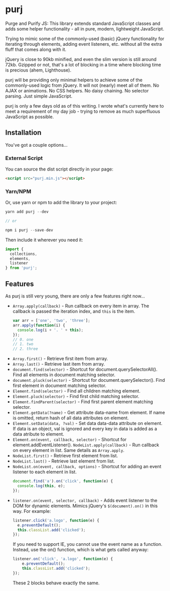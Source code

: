 # purj

Purge and Purify JS: This library extends standard JavaScript classes and adds some helper functionality - all in pure, modern, lightweight JavaScript.

Trying to mimic some of the commonly-used (basic) jQuery functionality for iterating through elements, adding event listeners, etc. without all the extra fluff that comes along with it.

jQuery is close to 90kb minified, and even the slim version is still around 72kb. Gzipped or not, that's a lot of blocking in a time where blocking time is precious (ahem, Lighthouse).

purj will be providing only minimal helpers to achieve some of the commonly-used logic from jQuery. It will not (nearly) meet all of them. No AJAX or animations. No CSS helpers. No daisy chaining. No selector parsing. Just simple JavaScript.

purj is only a few days old as of this writing. I wrote what's currently here to meet a requirement of my day job - trying to remove as much superfluous JavaScript as possible.

## Installation

You've got a couple options...

### External Script

You can source the dist script directly in your page:
```html
<script src="purj.min.js"></script>
```

### Yarn/NPM

Or, use yarn or npm to add the library to your project:
```js
yarn add purj --dev

// or

npm i purj --save-dev
```

Then include it wherever you need it:
```js
import {
  collections,
  elements,
  listener
} from 'purj';
```

## Features

As purj is still very young, there are only a few features right now...

* `Array.apply(callback)` - Run callback on every item in array. The callback is passed the iteration index, and `this` is the item.
  ```js
  var arr = ['one', 'two', 'three'];
  arr.apply(function(i) {
    console.log(i + '. ' + this);
  });
  // 0. one
  // 1. two
  // 2. three
  ```
* `Array.first()` - Retrieve first item from array.
* `Array.last()` - Retrieve last item from array.
* `document.find(selector)` - Shortcut for document.querySelectorAll(). Find all elements in document matching selector.
* `document.pluck(selector)` - Shortcut for document.querySelector(). Find first element in document matching selector.
* `Element.find(selector)` - Find all children matching element.
* `Element.pluck(selector)` - Find first child matching selector.
* `Element.findParent(selector)` - Find first parent element matching selector.
* `Element.getData(?name)` - Get attribute data-name from element. If name is omitted, return hash of all data attributes on element.
* `Element.setData(data, ?val)` - Set data data-data attribute on element. If data is an object, val is ignored and every key in data is added as a data atribute to element.
* `Element.on(event, callback, selector)` - Shortcut for element.addEventListener().
`NodeList.apply(callback)` - Run callback on every element in list. Same details as `Array.apply`.
* `NodeList.first()` - Retrieve first element from list.
* `NodeList.last()` - Retrieve last element from list.
* `NodeList.on(event, callback, options)` - Shortcut for adding an event listener to each element in list.
  ```js
  document.find('a').on('click', function(e) {
    console.log(this, e);
  });
  ```
* `listener.on(event, selector, callback)` - Adds event listener to the DOM for dynamic elements. Mimics jQuery's `$(document).on()` in this way.
  For example:
  ```js
  listener.click('a.logo', function(e) {
    e.preventDefault();
    this.classList.add('clicked');
  });
  ```
  If you need to support IE, you cannot use the event name as a function.
  Instead, use the on() function, which is what gets called anyway:
  ```js
  listener.on('click', 'a.logo', function(e) {
      e.preventDefault();
      this.classList.add('clicked');
  });
  ```
  These 2 blocks behave exactly the same.
